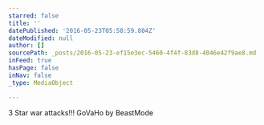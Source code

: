 ```yaml
---
starred: false
title: ''
datePublished: '2016-05-23T05:58:59.804Z'
dateModified: null
author: []
sourcePath: _posts/2016-05-23-ef15e3ec-5460-4f4f-83d8-4046e42f9ae8.md
inFeed: true
hasPage: false
inNav: false
_type: MediaObject

---
```

3 Star war attacks!!! GoVaHo by BeastMode